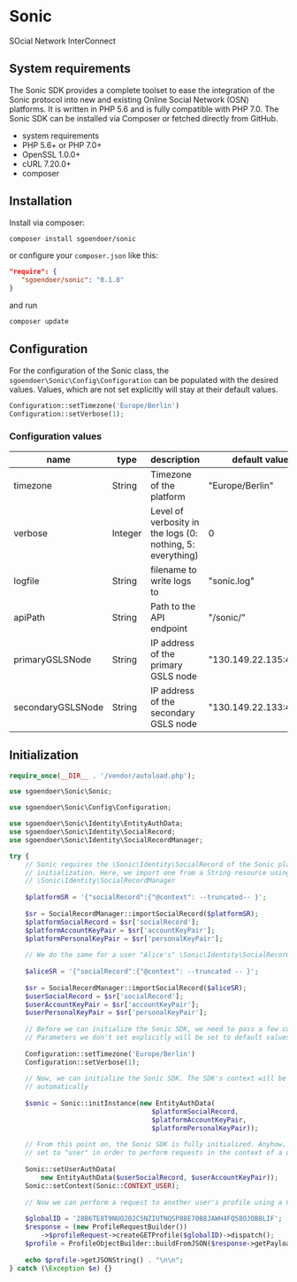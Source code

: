 # Sonic

SOcial Network InterConnect

## System requirements

The Sonic SDK provides a complete toolset to ease the integration of the Sonic protocol into new and existing Online Social Network (OSN) platforms. It is written in PHP 5.6 and is fully compatible with PHP 7.0. The Sonic SDK can be installed via Composer or fetched directly from GitHub.

- system requirements
- PHP 5.6+ or PHP 7.0+
- OpenSSL 1.0.0+
- cURL 7.20.0+
- composer

## Installation

Install via composer:

```bash
composer install sgoendoer/sonic
````

or configure your ```composer.json``` like this:

```json
"require": {
   "sgoendoer/sonic": "0.1.8"
}
```

and run

```bash
composer update
```

## Configuration

For the configuration of the Sonic class, the ```sgoendoer\Sonic\Config\Configuration``` can be populated with the desired values. Values, which are not set explicitly will stay at their default values.

```php
Configuration::setTimezone('Europe/Berlin')
Configuration::setVerbose(1);
```

### Configuration values

| name | type | description | default value |
| ---- | ---- | ----------- | ------------- |
| timezone | String | Timezone of the platform | "Europe/Berlin" |
| verbose | Integer | Level of verbosity in the logs (0: nothing, 5: everything) | 0 |
| logfile | String | filename to write logs to | "sonic.log" |
| apiPath | String | Path to the API endpoint | "/sonic/" |
| primaryGSLSNode | String | IP address of the primary GSLS node | "130.149.22.135:4002" |
| secondaryGSLSNode | String | IP address of the secondary GSLS node | "130.149.22.133:4002" |

## Initialization

```php
require_once(__DIR__ . '/vendor/autoload.php');

use sgoendoer\Sonic\Sonic;

use sgoendoer\Sonic\Config\Configuration;

use sgoendoer\Sonic\Identity\EntityAuthData;
use sgoendoer\Sonic\Identity\SocialRecord;
use sgoendoer\Sonic\Identity\SocialRecordManager;

try {
	// Sonic requires the \Sonic\Identity\SocialRecord of the Sonic platform for 
	// initialization. Here, we import one from a String resource using 
	// \Sonic\Identity\SocialRecordManager
	
	$platformSR = '{"socialRecord":{"@context": --truncated-- }';
	
	$sr = SocialRecordManager::importSocialRecord($platformSR);
	$platformSocialRecord = $sr['socialRecord'];
	$platformAccountKeyPair = $sr['accountKeyPair'];
	$platformPersonalKeyPair = $sr['personalKeyPair'];
	
	// We do the same for a user "Alice's" \Sonic\Identity\SocialRecord
	
	$aliceSR = '{"socialRecord":{"@context": --truncated -- }';
	
	$sr = SocialRecordManager::importSocialRecord($aliceSR);
	$userSocialRecord = $sr['socialRecord'];
	$userAccountKeyPair = $sr['accountKeyPair'];
	$userPersonalKeyPair = $sr['personalKeyPair'];
	
	// Before we can initialize the Sonic SDK, we need to pass a few configuration parameters.
	// Parameters we don't set explicitly will be set to default values.
	
	Configuration::setTimezone('Europe/Berlin')
	Configuration::setVerbose(1);
	
	// Now, we can initialize the Sonic SDK. The SDK's context will be set to "platform" 
	// automatically
	
	$sonic = Sonic::initInstance(new EntityAuthData(
									$platformSocialRecord,
									$platformAccountKeyPair,
									$platformPersonalKeyPair));
											
	// From this point on, the Sonic SDK is fully initialized. Anyhow, the context must be
	// set to "user" in order to perform requests in the context of a user:
	
	Sonic::setUserAuthData(
		new EntityAuthData($userSocialRecord, $userAccountKeyPair));
	Sonic::setContext(Sonic::CONTEXT_USER);
	
	// Now we can perform a request to another user's profile using a GlobalID
	
	$globalID = '28B6TE8T9NUO202C5NZIUTNQSP88E70B8JAWH4FQ58OJOB8LIF';
	$response = (new ProfileRequestBuilder())
		->$profileRequest->createGETProfile($globalID)->dispatch();
	$profile = ProfileObjectBuilder::buildFromJSON($response->getPayload());
	
	echo $profile->getJSONString() . "\n\n";
} catch (\Exception $e) {}
```
